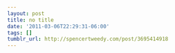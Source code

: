 ```yaml
---
layout: post
title: no title
date: '2011-03-06T22:29:31-06:00'
tags: []
tumblr_url: http://spencertweedy.com/post/3695414918
---
```

